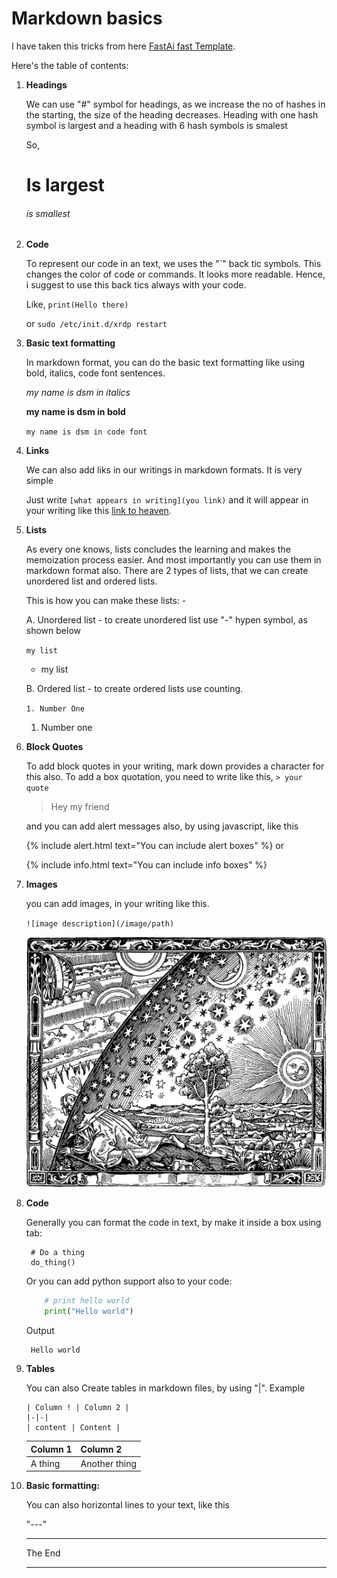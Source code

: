 # Markdown basics

I have taken this tricks from here [FastAi fast Template](https://github.com/fastai/fast_template/blob/master/_posts/2020-01-14-welcome.md).

Here's the table of contents:

1. **Headings**

    We can use "#" symbol for headings, as we increase the no of hashes in the starting, the size of the heading decreases. Heading with one hash symbol is largest and a heading with 6 hash symbols is smalest 

    So,

    # Is largest

    ###### is smallest

2. **Code**

    To represent our code in an text, we uses the "`" back tic symbols. This changes the color of code or commands. It looks more readable. Hence, i suggest to use this back tics always with your code. 

    Like, `print(Hello there)`

    or `sudo /etc/init.d/xrdp restart`

3. **Basic text formatting**

    In markdown format, you can do the basic text formatting like using bold, italics, code font sentences.

    *my name is dsm in italics*

    **my name is dsm in bold**

    `my name is dsm in code font`

4. **Links**

    We can also  add liks in our writings in markdown formats. It is very simple

    Just write `[what appears in writing](you link)` and it will appear in your writing like this [link to heaven](www.google.com).

5. **Lists**

    As every one knows, lists concludes the learning and makes the memoization process easier. And most importantly you can use them in markdown format also.
    There are 2 types of lists, that we can create unordered list and ordered lists.

    This is how you can make these lists: -

    A. Unordered list - to create unordered list use "-" hypen symbol, as shown below

    `my list`
    - my list  

    B. Ordered list - to create ordered lists use counting.

    `1. Number One`

    1. Number one  

6. **Block Quotes**

    To add block quotes in your writing, mark down provides a character for this also. To add a box quotation, you need to write like this,
    `> your quote`

    > Hey my friend  

    and you can add alert messages also, by using javascript, like this

    {% include alert.html text="You can include alert boxes" %} or

    {% include info.html text="You can include info boxes" %}

7. **Images**

    you can add images, in your writing like this.

    `![image description](/image/path)`

    ![](/images/Flammarion.jpg)



8. **Code**

    Generally you can format the code in text, by make it inside a box using tab:

        # Do a thing
        do_thing()

    Or you can add python support also to your code:
    
    ```python
        # print hello world
        print("Hello world")
    ```

    Output

        Hello world

9. **Tables**

    You can also Create tables in markdown files, by using "|". Example

    ```
    | Column ! | Column 2 |
    |-|-|
    | content | Content |
    ```

    | Column 1 | Column 2 |
    |-|-|
    | A thing | Another thing |

10. **Basic formatting:**

    You can also horizontal lines to your text, like this

    "---"

    ---

    The End
    
    ---
